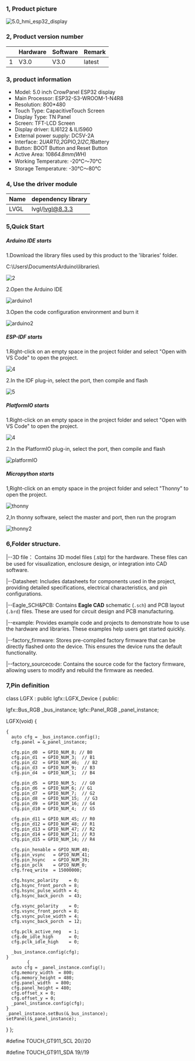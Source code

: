### 1, Product picture

![5.0_hmi_esp32_display](./5.0_hmi_esp32_display.png)

### 2, Product version number

|      | Hardware | Software | Remark |
| ---- | -------- | -------- | ------ |
| 1    | V3.0     | V3.0     | latest |

### 3, product information

- Model: 5.0 inch CrowPanel ESP32 display
- Main Processor: ESP32-S3-WROOM-1-N4R8
- Resolution: 800*480
- Touch Type: CapacitiveTouch Screen
- Display Type: TN Panel
- Screen: TFT-LCD Screen
- Display driver: ILI6122 & ILI5960
- External power supply: DC5V-2A
- Interface: 2*UART0,2*GPIO,2*I2C,1*Battery
- Button: BOOT Button and Reset Button
- Active Area: 108*64.8mm(W*H)
- Working Temperature: -20℃～70℃
- Storage Temperature: -30℃～80℃

### 4, Use the driver module

| Name | dependency library |
| ---- | ------------------ |
| LVGL | lvgl/lvgl@8.3.3    |

### 5,Quick Start

##### Arduino IDE starts

1.Download the library files used by this product to the 'libraries' folder.

C:\Users\Documents\Arduino\libraries\

![2](https://github.com/user-attachments/assets/86c568bb-3921-4a07-ae91-62d7ce752e50)



2.Open the Arduino IDE

![arduino1](https://github.com/user-attachments/assets/53a44b6e-cf7e-4a7d-8f2d-00c37cb20729)



3.Open the code configuration environment and burn it

![arduino2](https://github.com/user-attachments/assets/e478382b-985e-492d-ab27-11ebc96a9724)



##### ESP-IDF starts

1.Right-click on an empty space in the project folder and select "Open with VS Code" to open the project.



![4](https://github.com/user-attachments/assets/a842ad62-ed8b-49c0-bfda-ee39102da467)

2.In the IDF plug-in, select the port, then compile and flash

![5](https://github.com/user-attachments/assets/76b6182f-0998-4496-920d-d262a5142df3)



##### PlatformIO starts

1.Right-click on an empty space in the project folder and select "Open with VS Code" to open the project.

![4](https://github.com/user-attachments/assets/a842ad62-ed8b-49c0-bfda-ee39102da467)

2.In the PlatformIO plug-in, select the port, then compile and flash

![platformIO](./platformIO.jpg)

##### Micropython starts

1,Right-click on an empty space in the project folder and select "Thonny" to open the project.

![thonny](./thonny.jpg)

2,In thonny software, select the master and port, then run the program

![thonny2](./thonny2.jpg)

### 6,Folder structure.

|--3D file： Contains 3D model files (.stp) for the hardware. These files can be used for visualization, enclosure design, or integration into CAD software.

|--Datasheet: Includes datasheets for components used in the project, providing detailed specifications, electrical characteristics, and pin configurations.

|--Eagle_SCH&PCB: Contains **Eagle CAD** schematic (`.sch`) and PCB layout (`.brd`) files. These are used for circuit design and PCB manufacturing.

|--example: Provides example code and projects to demonstrate how to use the hardware and libraries. These examples help users get started quickly.

|--factory_firmware: Stores pre-compiled factory firmware that can be directly flashed onto the device. This ensures the device runs the default functionality.

|--factory_sourcecode: Contains the source code for the factory firmware, allowing users to modify and rebuild the firmware as needed.

### 7,Pin definition

class LGFX : public lgfx::LGFX_Device
{
public:

  lgfx::Bus_RGB     _bus_instance;
  lgfx::Panel_RGB   _panel_instance;

  LGFX(void)
  {


    {
      auto cfg = _bus_instance.config();
      cfg.panel = &_panel_instance;
    
      cfg.pin_d0  = GPIO_NUM_8; // B0
      cfg.pin_d1  = GPIO_NUM_3;  // B1
      cfg.pin_d2  = GPIO_NUM_46;  // B2
      cfg.pin_d3  = GPIO_NUM_9;  // B3
      cfg.pin_d4  = GPIO_NUM_1;  // B4
    
      cfg.pin_d5  = GPIO_NUM_5;  // G0
      cfg.pin_d6  = GPIO_NUM_6; // G1
      cfg.pin_d7  = GPIO_NUM_7;  // G2
      cfg.pin_d8  = GPIO_NUM_15;  // G3
      cfg.pin_d9  = GPIO_NUM_16; // G4
      cfg.pin_d10 = GPIO_NUM_4;  // G5
    
      cfg.pin_d11 = GPIO_NUM_45; // R0
      cfg.pin_d12 = GPIO_NUM_48; // R1
      cfg.pin_d13 = GPIO_NUM_47; // R2
      cfg.pin_d14 = GPIO_NUM_21; // R3
      cfg.pin_d15 = GPIO_NUM_14; // R4
    
      cfg.pin_henable = GPIO_NUM_40;
      cfg.pin_vsync   = GPIO_NUM_41;
      cfg.pin_hsync   = GPIO_NUM_39;
      cfg.pin_pclk    = GPIO_NUM_0;
      cfg.freq_write  = 15000000;
    
      cfg.hsync_polarity    = 0;
      cfg.hsync_front_porch = 8;
      cfg.hsync_pulse_width = 4;
      cfg.hsync_back_porch  = 43;
    
      cfg.vsync_polarity    = 0;
      cfg.vsync_front_porch = 8;
      cfg.vsync_pulse_width = 4;
      cfg.vsync_back_porch  = 12;
    
      cfg.pclk_active_neg   = 1;
      cfg.de_idle_high      = 0;
      cfg.pclk_idle_high    = 0;
    
      _bus_instance.config(cfg);
    }
            {
      auto cfg = _panel_instance.config();
      cfg.memory_width  = 800;
      cfg.memory_height = 480;
      cfg.panel_width  = 800;
      cfg.panel_height = 480;
      cfg.offset_x = 0;
      cfg.offset_y = 0;
      _panel_instance.config(cfg);
    }
    _panel_instance.setBus(&_bus_instance);
    setPanel(&_panel_instance);

  }
};

\#define TOUCH_GT911_SCL 20//20 

#define TOUCH_GT911_SDA 19//19
